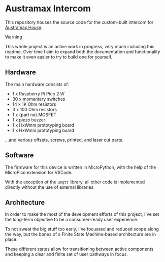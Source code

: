 # Austramax Intercom

This repository houses the source code for the custom-built intercom for 
[Austramax House](https://austramax.house). 

> [!WARNING]
> This whole project is an active work in progress, very much including this readme. Over time I aim to expand both the documentation and functionality to make it even easier to try to build one for yourself.

## Hardware

The main hardware consists of:
- 1 x Raspberry Pi Pico 2 W
- 30 x momentary switches
- 14 x 1K Ohm resistors
- 3 x 100 Ohm resistors
- 1 x {part no} MOSFET
- 1 x piezo buzzer
- 1 x HxWmm prototyping board
- 1 x HxWmm prototyping board

...and various offsets, screws, printed, and laser cut parts.

## Software

The firmware for this device is written in MicroPython, with the help of the MicroPico extension for VSCode. 

With the exception of the `umqtt` library, all other code is implemented directly without the use of external libraries. 

## Architecture

In order to make the most of the development efforts of this project, I've set the long-term objective to be a consumer-ready user experience.

To not sweat the big stuff too early, I've focussed and reduced scope along the way, but the bones of a Finite State Machine-based architecture are in place.

These different states allow for transitioning between active components and keeping a clear and finite set of user pathways in focus.